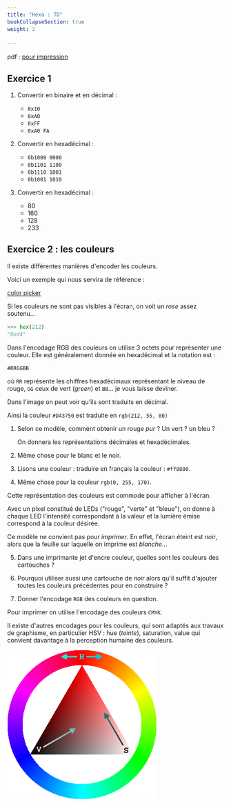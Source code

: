 ```yaml
---
title: "Hexa : TD"
bookCollapseSection: true
weight: 2

---
```


pdf : [pour impression](./hexa_td.pdf)

## Exercice 1

1. Convertir en binaire et en décimal :

    * `0x10`
    * `0xA0`
    * `0xFF`
    * `0xA0 FA`

2. Convertir en hexadécimal :

    * `0b1000 0000`
    * `0b1101 1100`
    * `0b1110 1001`
    * `0b1001 1010`

3. Convertir en hexadécimal :

    * 80
    * 160
    * 128
    * 233

## Exercice 2 : les couleurs

Il existe différentes manières d'encoder les couleurs. 

Voici un exemple qui nous servira de référence :

[color picker](https://www.anaghsharma.com/assets/images/posts/color-models/cm-2.jpg)

Si les couleurs ne sont pas visibles à l'écran, on voit un _rose_ assez soutenu...

```python
>>> hex(212)
"0xd4"
```

Dans l'encodage RGB des couleurs on utilise 3 octets pour représenter une couleur.
Elle est généralement donnée en hexadécimal et la notation est :

```
#RRGGBB
```

où `RR` représente les chiffres hexadécimaux représentant le niveau de rouge,
`GG` ceux de vert (_green_) et `BB`... je vous laisse deviner.

Dans l'image on peut voir qu'ils sont traduits en décimal.

Ainsi la couleur `#D43750` est traduite en `rgb(212, 55, 80)`

1. Selon ce modèle, comment obtenir un rouge _pur_ ? Un vert ? un bleu ?

    On donnera les représentations décimales et hexadécimales.
2. Même chose pour le blanc et le noir.

3. Lisons une couleur : traduire en français la couleur : `#ff8800`.
4. Même chose pour la couleur `rgb(0, 255, 170)`.


Cette représentation des couleurs est commode pour afficher à l'écran.

Avec un pixel constitué de LEDs ("rouge", "verte" et "bleue"), on donne
à chaque LED l'intensité correspondant à la valeur et la lumière émise
correspond à la couleur désirée.

Ce modèle ne convient pas pour _imprimer_. En effet, l'écran éteint est _noir_,
alors que la feuille sur laquelle on imprime est _blanche_...

5. Dans une imprimante jet d'encre couleur, quelles sont les couleurs des cartouches ?

6. Pourquoi utiliser aussi une cartouche de _noir_ alors qu'il suffit d'ajouter
  toutes les couleurs précédentes pour en construire ?

6. Donner l'encodage `RGB` des couleurs en question.

Pour imprimer on utilise l'encodage des couleurs `CMYK`.

Il existe d'autres encodages pour les couleurs, qui sont adaptés aux travaux
de graphisme, en particulier HSV : hue (_teinte_), saturation, value qui convient
davantage à la perception humaine des couleurs.

![hsv](./Triangulo_HSV.png)




